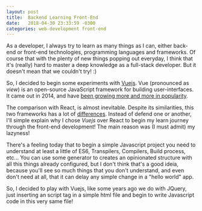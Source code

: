 ```yaml
---
layout: post
title:  Backend Learning Front-End
date:   2018-04-30 23:33:59 -0300
categories: web-development front-end
---
```


As a developer, I always try to learn as many things as I can, either back-end or front-end technologies, programming languages and frameworks. Of course that with the plenty of new things popping out everyday, I think that it's (really) hard to master a deep knowledge as a full-stack developer. But it doesn't mean that we couldn't try! :)

So, I decided to begin some experiments with [Vuejs](https://vuejs.org/). Vue (pronounced as _view_) is an open-source JavaScript framework for building user-interfaces. It came out in 2014, and have [been growing more and more in popularity](https://www.thoughtworks.com/radar/languages-and-frameworks/vue-js).

The comparison with React, is almost inevitable. Despite its similarities, this two frameworks has a lot of [differences](https://br.vuejs.org/v2/guide/comparison.html). Instead of defend one or another, I'll simple explain why I chose _Vuejs_ over React to begin my learn journey through the front-end development! The main reason was (I must admit) my lazyness!

There's a feeling today that to begin a simple Javascript project you need to understand at least a little of ES6, Transpilers, Compilers, Build process, etc... You can use some generator to creates an opinionated structure with all this things already configured, but I don't think that's a good ideia, because you'll see so much things that you don't understand, and even don't need at all, that it can delay any simple change in a "hello world" app.

So, I decided to play with Vuejs, like some years ago we do with JQuery, just inserting an script tag in a simple html file and begin to write Javascript code in this very same file!

